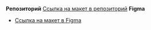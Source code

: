 **Репозиторий**
[Ссылка на макет в репозиторий](https://github.com/Galeav/ono-tebe-nado.git)
**Figma**
* [Ссылка на макет в Figma](https://www.figma.com/design/8KwhMpv8qnDocX4NVFQBpn/%D0%9E%D0%BD%D0%BE-%D1%82%D0%B5%D0%B1%D0%B5-%D0%BD%D0%B0%D0%B4%D0%BE?node-id=0-1&node-type=canvas&t=zPBkbB8G9SBoaS7R-0)